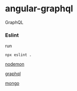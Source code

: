 # angular-graphql
GraphQL


### Eslint

run 
```
npx eslint .
```

[nodemon](https://www.npmjs.com/package/nodemon)

[graphql](https://www.graphql-tools.com/docs/introduction)

[mongo](https://www.mongodb.com/docs/manual/tutorial/install-mongodb-on-ubuntu/)